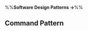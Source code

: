 <link rel="stylesheet" href="{{baseUrl}}/css/textbook.css">

<div class="website-content">

%%**Software Design Patterns &rarr;**%%

## Command Pattern

<div id="main">

<include src="what/embed.md" />

</div>

</div>
